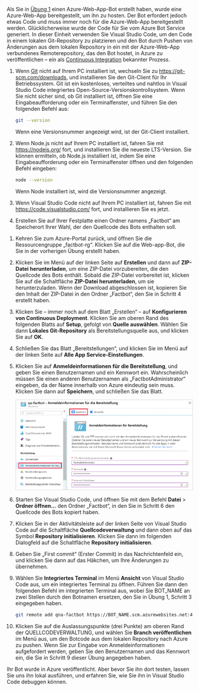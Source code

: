Als Sie in [Übung 1](#Exercise1) einen Azure-Web-App-Bot erstellt haben, wurde eine Azure-Web-App bereitgestellt, um ihn zu hosten. Der Bot erfordert jedoch etwas Code und muss immer noch für die Azure-Web-App bereitgestellt werden. Glücklicherweise wurde der Code für Sie vom Azure Bot Service generiert. In dieser Einheit verwenden Sie Visual Studio Code, um den Code in einem lokalen Git-Repository zu platzieren und den Bot durch Pushen von Änderungen aus dem lokalen Repository in ein mit der Azure-Web-App verbundenes Remoterepository, das den Bot hostet, in Azure zu veröffentlichen – ein als [Continuous Integration](https://en.wikipedia.org/wiki/Continuous_integration) bekannter Prozess.

1. Wenn [Git](https://git-scm.com/) nicht auf Ihrem PC installiert ist, wechseln Sie zu https://git-scm.com/downloads, und installieren Sie den Git-Client für Ihr Betriebssystem. Git ist ein kostenloses, verteiltes und nahtlos in Visual Studio Code integriertes Open-Source-Versionskontrollsystem. Wenn Sie nicht sicher sind, ob Git installiert ist, öffnen Sie eine Eingabeaufforderung oder ein Terminalfenster, und führen Sie den folgenden Befehl aus:

    ```bash
    git --version
    ```

    Wenn eine Versionsnummer angezeigt wird, ist der Git-Client installiert.

1. Wenn Node.js nicht auf Ihrem PC installiert ist, fahren Sie mit https://nodejs.org/ fort, und installieren Sie die neueste LTS-Version. Sie können ermitteln, ob Node.js installiert ist, indem Sie eine Eingabeaufforderung oder ein Terminalfenster öffnen und den folgenden Befehl eingeben:

    ```bash
    node --version
    ```

    Wenn Node installiert ist, wird die Versionsnummer angezeigt.

1. Wenn Visual Studio Code nicht auf Ihrem PC installiert ist, fahren Sie mit https://code.visualstudio.com/ fort, und installieren Sie es jetzt.

1. Erstellen Sie auf Ihrer Festplatte einen Ordner namens „Factbot“ am Speicherort Ihrer Wahl, der den Quellcode des Bots enthalten soll.

<!---TODO: Update for sandbox?--->
1. Kehren Sie zum Azure-Portal zurück, und öffnen Sie die Ressourcengruppe „factbot-rg“. Klicken Sie auf die Web-app-Bot, die Sie in der vorherigen Übung erstellt haben.

1. Klicken Sie im Menü auf der linken Seite auf **Erstellen** und dann auf **ZIP-Datei herunterladen**, um eine ZIP-Datei vorzubereiten, die den Quellcode des Bots enthält. Sobald die ZIP-Datei vorbereitet ist, klicken Sie auf die Schaltfläche **ZIP-Datei herunterladen**, um sie herunterzuladen. Wenn der Download abgeschlossen ist, kopieren Sie den Inhalt der ZIP-Datei in den Ordner „Factbot“, den Sie in Schritt 4 erstellt haben.

1. Klicken Sie – immer noch auf dem Blatt „Erstellen“ – auf **Konfigurieren von Continuous Deployment**. Klicken Sie am oberen Rand des folgenden Blatts auf **Setup**, gefolgt von **Quelle auswählen**. Wählen Sie dann **Lokales Git-Repository** als Bereitstellungsquelle aus, und klicken Sie auf **OK**.

1. Schließen Sie das Blatt „Bereitstellungen“, und klicken Sie im Menü auf der linken Seite auf **Alle App Service-Einstellungen**.

1. Klicken Sie auf **Anmeldeinformationen für die Bereitstellung**, und geben Sie einen Benutzernamen und ein Kennwort ein. Wahrscheinlich müssen Sie einen anderen Benutzernamen als „FactbotAdministrator“ eingeben, da der Name innerhalb von Azure eindeutig sein muss. Klicken Sie dann auf **Speichern**, und schließen Sie das Blatt.

    ![Screenshot des Azure-Portal mit dem neuen Bot Anzeigen der Bildschirm für die Bereitstellung mit der Bereitstellung von App Service-Blatt Anmeldeinformationen Menüelement und hervorgehobene Schaltfläche "Speichern".](../media/4-portal-enter-ci-creds.png)

1. Starten Sie Visual Studio Code, und öffnen Sie mit dem Befehl **Datei** > **Ordner öffnen...** den Ordner „Factbot“, in den Sie in Schritt 6 den Quellcode des Bots kopiert haben.

1. Klicken Sie in der Aktivitätsleiste auf der linken Seite von Visual Studio Code auf die Schaltfläche **Quellcodeverwaltung** und dann oben auf das Symbol **Repository initialisieren**. Klicken Sie dann im folgenden Dialogfeld auf die Schaltfläche **Repository initialisieren**.

1. Geben Sie „First commit“ (Erster Commit) in das Nachrichtenfeld ein, und klicken Sie dann auf das Häkchen, um Ihre Änderungen zu übernehmen.

1. Wählen Sie **Integriertes Terminal** im Menü **Ansicht** von Visual Studio Code aus, um ein integriertes Terminal zu öffnen. Führen Sie dann den folgenden Befehl im integrierten Terminal aus, wobei Sie BOT_NAME an zwei Stellen durch den Botnamen ersetzen, den Sie in Übung 1, Schritt 3 eingegeben haben.

    ```bash
    git remote add qna-factbot https://BOT_NAME.scm.azurewebsites.net:443/BOT_NAME.git
    ```

1. Klicken Sie auf die Auslassungspunkte (drei Punkte) am oberen Rand der QUELLCODEVERWALTUNG, und wählen Sie **Branch veröffentlichen** im Menü aus, um den Botcode aus dem lokalen Repository nach Azure zu pushen. Wenn Sie zur Eingabe von Anmeldeinformationen aufgefordert werden, geben Sie den Benutzernamen und das Kennwort ein, die Sie in Schritt 9 dieser Übung angegeben haben.

Ihr Bot wurde in Azure veröffentlicht. Aber bevor Sie ihn dort testen, lassen Sie uns ihn lokal ausführen, und erfahren Sie, wie Sie ihn in Visual Studio Code debuggen können.
